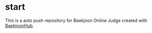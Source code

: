 # start
This is a auto push repository for Baekjoon Online Judge created with [BaekjoonHub](https://github.com/BaekjoonHub/BaekjoonHub).
